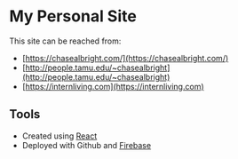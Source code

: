 # My Personal Site

This site can be reached from:
* [https://chasealbright.com/](https://chasealbright.com/)
* [http://people.tamu.edu/~chasealbright](http://people.tamu.edu/~chasealbright)
* [https://internliving.com](https://internliving.com)

## Tools

* Created using [React](https://reactjs.org/)
* Deployed with Github and [Firebase](https://firebase.google.com/)
